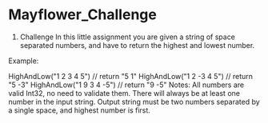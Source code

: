 # Mayflower_Challenge

1. Challenge
In this little assignment you are given a string of space separated numbers, and have to return the highest and lowest number.

Example:

HighAndLow("1 2 3 4 5")  // return "5 1"
HighAndLow("1 2 -3 4 5") // return "5 -3"
HighAndLow("1 9 3 4 -5") // return "9 -5"
Notes:
All numbers are valid Int32, no need to validate them.
There will always be at least one number in the input string.
Output string must be two numbers separated by a single space, and highest number is first.

